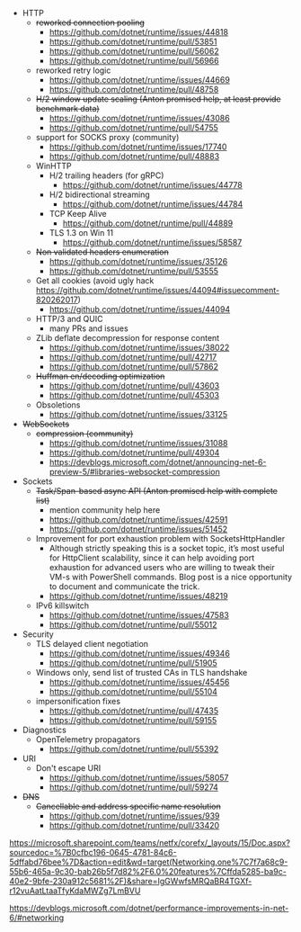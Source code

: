 - HTTP
    - ~~reworked connection pooling~~
        - https://github.com/dotnet/runtime/issues/44818
        - https://github.com/dotnet/runtime/pull/53851
        - https://github.com/dotnet/runtime/pull/56062
        - https://github.com/dotnet/runtime/pull/56966
    - reworked retry logic
        - https://github.com/dotnet/runtime/issues/44669
        - https://github.com/dotnet/runtime/pull/48758
    - ~~H/2 window update scaling (Anton promised help, at least provide benchmark data)~~
        - https://github.com/dotnet/runtime/issues/43086
        - https://github.com/dotnet/runtime/pull/54755
    - support for SOCKS proxy (community)
        - https://github.com/dotnet/runtime/issues/17740
        - https://github.com/dotnet/runtime/pull/48883
    - WinHTTP
        - H/2 trailing headers (for gRPC)
            - https://github.com/dotnet/runtime/issues/44778
        - H/2 bidirectional streaming
            - https://github.com/dotnet/runtime/issues/44784
        - TCP Keep Alive
            - https://github.com/dotnet/runtime/pull/44889
        - TLS 1.3 on Win 11
            - https://github.com/dotnet/runtime/issues/58587
    - ~~Non validated headers enumeration~~
        - https://github.com/dotnet/runtime/issues/35126
        - https://github.com/dotnet/runtime/pull/53555
    - Get all cookies (avoid ugly hack https://github.com/dotnet/runtime/issues/44094#issuecomment-820262017)
        - https://github.com/dotnet/runtime/issues/44094
    - HTTP/3 and QUIC
        - many PRs and issues
    - ZLib deflate decompression for response content
        - https://github.com/dotnet/runtime/issues/38022
        - https://github.com/dotnet/runtime/pull/42717
        - https://github.com/dotnet/runtime/pull/57862
    - ~~Huffman en/decoding optimization~~
        - https://github.com/dotnet/runtime/pull/43603
        - https://github.com/dotnet/runtime/pull/45303
    - Obsoletions
        - https://github.com/dotnet/runtime/issues/33125
- ~~WebSockets~~
    - ~~compression (community)~~
        - https://github.com/dotnet/runtime/issues/31088
        - https://github.com/dotnet/runtime/pull/49304
        - https://devblogs.microsoft.com/dotnet/announcing-net-6-preview-5/#libraries-websocket-compression
- Sockets
    - ~~Task/Span-based async API (Anton promised help with complete list)~~
        - mention community help here
        - https://github.com/dotnet/runtime/issues/42591
        - https://github.com/dotnet/runtime/issues/51452
    - Improvement for port exhaustion problem with SocketsHttpHandler
        - Although strictly speaking this is a socket topic, it’s most useful for HttpClient scalability, since it can help avoiding port exhaustion for advanced users who are willing to tweak their VM-s with PowerShell commands. Blog post is a nice opportunity to document and communicate the trick.
        - https://github.com/dotnet/runtime/issues/48219
    - IPv6 killswitch
        - https://github.com/dotnet/runtime/issues/47583
        - https://github.com/dotnet/runtime/pull/55012
- Security
    - TLS delayed client negotiation
        - https://github.com/dotnet/runtime/issues/49346
        - https://github.com/dotnet/runtime/pull/51905
    - Windows only, send list of trusted CAs in TLS handshake
        - https://github.com/dotnet/runtime/issues/45456
        - https://github.com/dotnet/runtime/pull/55104
    - impersonification fixes
        - https://github.com/dotnet/runtime/pull/47435
        - https://github.com/dotnet/runtime/pull/59155
- Diagnostics
    - OpenTelemetry propagators
        - https://github.com/dotnet/runtime/pull/55392
- URI
    - Don't escape URI
        - https://github.com/dotnet/runtime/issues/58057
        - https://github.com/dotnet/runtime/pull/59274
- ~~DNS~~
    - ~~Cancellable and address specific name resolution~~
        - https://github.com/dotnet/runtime/issues/939
        - https://github.com/dotnet/runtime/pull/33420

https://microsoft.sharepoint.com/teams/netfx/corefx/_layouts/15/Doc.aspx?sourcedoc=%7B0cfbc196-0645-4781-84c6-5dffabd76bee%7D&action=edit&wd=target(Networking.one%7C7f7a68c9-55b6-465a-9c30-bab26b5f7d82%2F6.0%20features%7Cffda5285-ba9c-40e2-9bfe-230a912c5681%2F)&share=IgGWwfsMRQaBR4TGXf-r12vuAatLtaaTfyKdaMWZg7LmBVU

https://devblogs.microsoft.com/dotnet/performance-improvements-in-net-6/#networking
